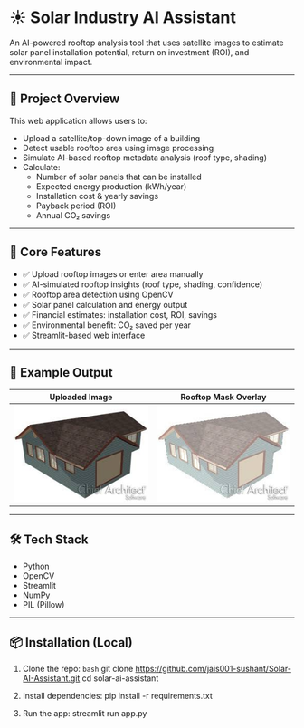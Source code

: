 # ☀️ Solar Industry AI Assistant

An AI-powered rooftop analysis tool that uses satellite images to estimate solar panel installation potential, return on investment (ROI), and environmental impact.

---

## 🚀 Project Overview

This web application allows users to:
- Upload a satellite/top-down image of a building
- Detect usable rooftop area using image processing
- Simulate AI-based rooftop metadata analysis (roof type, shading)
- Calculate:
  - Number of solar panels that can be installed
  - Expected energy production (kWh/year)
  - Installation cost & yearly savings
  - Payback period (ROI)
  - Annual CO₂ savings

---

## 🧠 Core Features

- ✅ Upload rooftop images or enter area manually
- ✅ AI-simulated rooftop insights (roof type, shading, confidence)
- ✅ Rooftop area detection using OpenCV
- ✅ Solar panel calculation and energy output
- ✅ Financial estimates: installation cost, ROI, savings
- ✅ Environmental benefit: CO₂ saved per year
- ✅ Streamlit-based web interface

---

## 📸 Example Output

| Uploaded Image | Rooftop Mask Overlay |
|----------------|----------------------|
| ![input](images/upload.jpeg) | ![output](images/masked.jpeg) |

---

## 🛠 Tech Stack

- Python
- OpenCV
- Streamlit
- NumPy
- PIL (Pillow)

---

## 📦 Installation (Local)

1. Clone the repo:
```bash```
    git clone https://github.com/jais001-sushant/Solar-AI-Assistant.git
    cd solar-ai-assistant

2. Install dependencies:
    pip install -r requirements.txt

3. Run the app:
    streamlit run app.py

